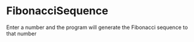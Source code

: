 # FibonacciSequence
 Enter a number and the program will generate the Fibonacci sequence to that number

